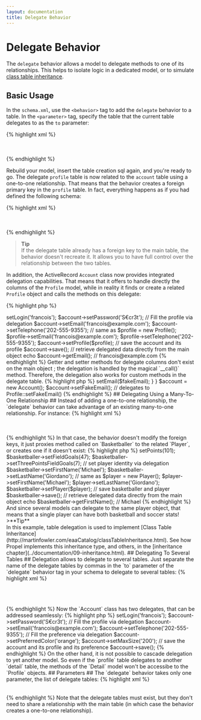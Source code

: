 ```yaml
---
layout: documentation
title: Delegate Behavior
---
```


# Delegate Behavior #

The `delegate` behavior allows a model to delegate methods to one of its relationships. This helps to isolate logic in a dedicated model, or to simulate [class table inheritance](http://martinfowler.com/eaaCatalog/classTableInheritance.html).

## Basic Usage ##

In the `schema.xml`, use the `<behavior>` tag to add the `delegate` behavior to a table. In the `<parameter>` tag, specify the table that the current table delegates to as the `to` parameter:

{% highlight xml %}
<table name="account">
  <column name="id" required="true" primaryKey="true" autoIncrement="true" type="INTEGER" />
  <column name="login" type="VARCHAR" required="true" />
  <column name="password" type="VARCHAR" required="true" />
  <behavior name="delegate">
    <parameter name="to" value="profile" />
  </behavior>
</table>
<table name="profile">
  <column name="email" type="VARCHAR" />
  <column name="telephone" type="VARCHAR" />
</table>
{% endhighlight %}

Rebuild your model, insert the table creation sql again, and you're ready to go. The delegate `profile` table is now related to the `account` table using a one-to-one relationship. That means that the behavior creates a foreign primary key in the `profile` table. In fact, everything happens as if you had defined the following schema:

{% highlight xml %}
<table name="account">
  <column name="id" required="true" primaryKey="true" autoIncrement="true" type="INTEGER" />
  <column name="login" type="VARCHAR" required="true" />
  <column name="password" type="VARCHAR" required="true" />
</table>
<table name="profile">
  <column name="id" required="true" primaryKey="true" type="INTEGER" />
  <column name="email" type="VARCHAR" />
  <column name="telephone" type="VARCHAR" />
  <foreign-key foreignTable="account" onDelete="setnull" onUpdate="cascade">
    <reference local="id" foreign="id" />
  </foreign-key>
</table>
{% endhighlight %}

>**Tip**<br />If the delegate table already has a foreign key to the main table, the behavior doesn't recreate it. It allows you to have full control over the relationship between the two tables.

In addition, the ActiveRecord `Account` class now provides integrated delegation capabilities. That means that it offers to handle directly the columns of the `Profile` model, while in reality it finds or create a related `Profile` object and calls the methods on this delegate:

{% highlight php %}
<?php
$account = new Account();
$account->setLogin('francois');
$account->setPassword('S€cr3t');

// Fill the profile via delegation
$account->setEmail('francois@example.com');
$account->setTelephone('202-555-9355');
// same as
$profile = new Profile();
$profile->setEmail('francois@example.com');
$profile->setTelephone('202-555-9355');
$account->setProfile($profile);

// save the account and its profile
$account->save();

// retrieve delegated data directly from the main object
echo $account->getEmail(); // francois@example.com
{% endhighlight %}

Getter and setter methods for delegate columns don't exist on the main object ; the delegation is handled by the magical `__call()` method. Therefore, the delegation also works for custom methods in the delegate table.

{% highlight php %}
<?php
class Profile extends BaseProfile
{
  public function setFakeEmail()
  {
    $n = rand(10e16, 10e20);
    $fakeEmail = base_convert($n, 10, 36) . '@example.com';
    $this->setEmail($fakeEmail);
  }
}

$account = new Account();
$account->setFakeEmail(); // delegates to Profile::setFakeEmail()
{% endhighlight %}

## Delegating Using a Many-To-One Relationship ##

Instead of adding a one-to-one relationship, the `delegate` behavior can take advantage of an existing many-to-one relationship. For instance:

{% highlight xml %}
<table name="player">
  <column name="id" required="true" primaryKey="true" autoIncrement="true" type="INTEGER" />
  <column name="first_name" type="VARCHAR" />
  <column name="last_name" type="VARCHAR" />
</table>
<table name="basketballer">
  <column name="id" required="true" primaryKey="true" autoIncrement="true" type="INTEGER" />
  <column name="points" type="INTEGER" />
  <column name="field_goals" type="INTEGER" />
  <column name="three_points_field_goals" type="INTEGER" />
  <column name="player_id" type="INTEGER" />
  <foreign-key foreignTable="player">
      <reference local="player_id" foreign="id" />
    </foreign-key>
  <behavior name="delegate">
    <parameter name="to" value="player" />
  </behavior>
</table>

{% endhighlight %}

In that case, the behavior doesn't modify the foreign keys, it just proxies method called on `Basketballer` to the related `Player`, or creates one if it doesn't exist:

{% highlight php %}
<?php
$basketballer = new Basketballer();
$basketballer->setPoints(101);
$basketballer->setFieldGoals(47);
$basketballer->setThreePointsFieldGoals(7);
// set player identity via delegation
$basketballer->setFirstName('Michael');
$basketballer->setLastName('Giordano');
// same as
$player = new Player();
$player->setFirstName('Michael');
$player->setLastName('Giordano');
$basketballer->setPlayer($player);

// save basketballer and player
$basketballer->save();

// retrieve delegated data directly from the main object
echo $basketballer->getFirstName(); // Michael
{% endhighlight %}

And since several models can delegate to the same player object, that means that a single player can have both basketball and soccer stats!

>**Tip**<br />In this example, table delegation is used to implement [Class Table Inheritance](http://martinfowler.com/eaaCatalog/classTableInheritance.html). See how Propel implements this inheritance type, and others, in the [inheritance chapter](../documentation/09-inheritance.html).

## Delegating To Several Tables ##

Delegation allows to delegate to several tables. Just separate the name of the delegate tables by commas in the `to` parameter of the `delegate` behavior tag in your schema to delegate to several tables:

{% highlight xml %}
<table name="account">
  <column name="id" required="true" primaryKey="true" autoIncrement="true" type="INTEGER" />
  <column name="login" type="VARCHAR" required="true" />
  <column name="password" type="VARCHAR" required="true" />
  <behavior name="delegate">
    <parameter name="to" value="profile, preference" />
  </behavior>
</table>
<table name="profile">
  <column name="email" type="VARCHAR" />
  <column name="telephone" type="VARCHAR" />
</table>
<table name="preference">
  <column name="preferred_color" type="VARCHAR" />
  <column name="max_size" type="INTEGER" />
</table>
{% endhighlight %}

Now the `Account` class has two delegates, that can be addressed seamlessly:

{% highlight php %}
<?php
$account = new Account();
$account->setLogin('francois');
$account->setPassword('S€cr3t');

// Fill the profile via delegation
$account->setEmail('francois@example.com');
$account->setTelephone('202-555-9355');
// Fill the preference via delegation
$account->setPreferredColor('orange');
$account->setMaxSize('200');

// save the account and its profile and its preference
$account->save();
{% endhighlight %}

On the other hand, it is not possible to cascade delegation to yet another model. So even if the `profile` table delegates to another `detail` table, the methods of the `Detail` model won't be accessibe to the `Profile` objects.

## Parameters ##

The `delegate` behavior takes only one parameter, the list of delegate tables:

{% highlight xml %}
<table name="account">
  <column name="id" required="true" primaryKey="true" autoIncrement="true" type="INTEGER" />
  <column name="login" type="VARCHAR" required="true" />
  <column name="password" type="VARCHAR" required="true" />
  <behavior name="delegate">
    <parameter name="to" value="profile, preference" />
  </behavior>
</table>
{% endhighlight %}

Note that the delegate tables must exist, but they don't need to share a relationship with the main table (in which case the behavior creates a one-to-one relationship).
